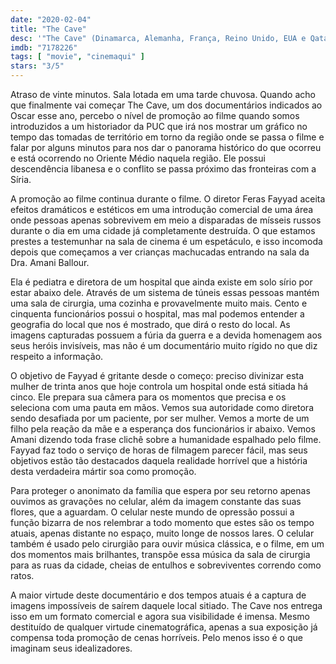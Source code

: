 ```yaml
---
date: "2020-02-04"
title: "The Cave"
desc: '"The Cave" (Dinamarca, Alemanha, França, Reino Unido, EUA e Qatar, 2019), escrito por Alisar Hasan e Feras Fayyad, dirigido por Feras Fayyad, com Amani Ballour e Salim Namour.'
imdb: "7178226"
tags: [ "movie", "cinemaqui" ]
stars: "3/5"
---
```

Atraso de vinte minutos. Sala lotada em uma tarde chuvosa. Quando acho que finalmente vai começar The Cave, um dos documentários indicados ao Oscar esse ano, percebo o nível de promoção ao filme quando somos introduzidos a um historiador da PUC que irá nos mostrar um gráfico no tempo das tomadas de território em torno da região onde se passa o filme e falar por alguns minutos para nos dar o panorama histórico do que ocorreu e está ocorrendo no Oriente Médio naquela região. Ele possui descendência libanesa e o conflito se passa próximo das fronteiras com a Síria.

A promoção ao filme continua durante o filme. O diretor Feras Fayyad aceita efeitos dramáticos e estéticos em uma introdução comercial de uma área onde pessoas apenas sobrevivem em meio a disparadas de mísseis russos durante o dia em uma cidade já completamente destruída. O que estamos prestes a testemunhar na sala de cinema é um espetáculo, e isso incomoda depois que começamos a ver crianças machucadas entrando na sala da Dra. Amani Ballour.

Ela é pediatra e diretora de um hospital que ainda existe em solo sírio por estar abaixo dele. Através de um sistema de túneis essas pessoas mantém uma sala de cirurgia, uma cozinha e provavelmente muito mais. Cento e cinquenta funcionários possui o hospital, mas mal podemos entender a geografia do local que nos é mostrado, que dirá o resto do local. As imagens capturadas possuem a fúria da guerra e a devida homenagem aos seus heróis invisíveis, mas não é um documentário muito rígido no que diz respeito a informação.

O objetivo de Fayyad é gritante desde o começo: preciso divinizar esta mulher de trinta anos que hoje controla um hospital onde está sitiada há cinco. Ele prepara sua câmera para os momentos que precisa e os seleciona com uma pauta em mãos. Vemos sua autoridade como diretora sendo desafiada por um paciente, por ser mulher. Vemos a morte de um filho pela reação da mãe e a esperança dos funcionários ir abaixo. Vemos Amani dizendo toda frase clichê sobre a humanidade espalhado pelo filme. Fayyad faz todo o serviço de horas de filmagem parecer fácil, mas seus objetivos estão tão destacados daquela realidade horrível que a história desta verdadeira mártir soa como promoção.

Para proteger o anonimato da família que espera por seu retorno apenas ouvimos as gravações no celular, além da imagem constante das suas flores, que a aguardam. O celular neste mundo de opressão possui a função bizarra de nos relembrar a todo momento que estes são os tempo atuais, apenas distante no espaço, muito longe de nossos lares. O celular também é usado pelo cirurgião para ouvir música clássica, e o filme, em um dos momentos mais brilhantes, transpõe essa música da sala de cirurgia para as ruas da cidade, cheias de entulhos e sobreviventes correndo como ratos.

A maior virtude deste documentário e dos tempos atuais é a captura de imagens impossíveis de saírem daquele local sitiado. The Cave nos entrega isso em um formato comercial e agora sua visibilidade é imensa. Mesmo destituído de qualquer virtude cinematográfica, apenas a sua exposição já compensa toda promoção de cenas horríveis. Pelo menos isso é o que imaginam seus idealizadores.
